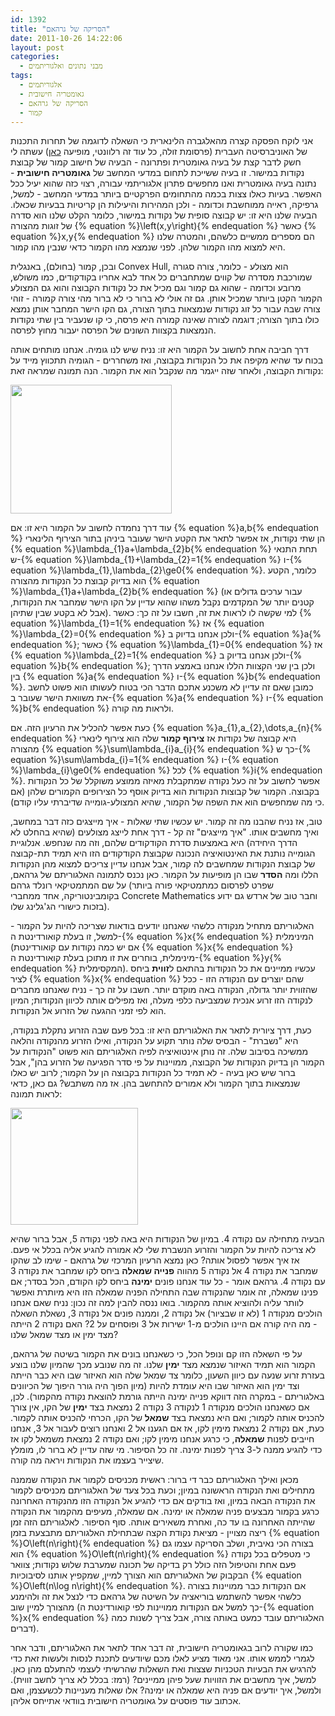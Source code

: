 ```yaml
---
id: 1392
title: "הסריקה של גרהאם"
date: 2011-10-26 14:22:06
layout: post
categories: 
  - מבני נתונים ואלגוריתמים
tags: 
  - אלגוריתמים
  - גאומטריה חישובית
  - הסריקה של גרהאם
  - קמור
---
```

אני לוקח הפסקה קצרה מהאלגברה הלינארית כי השאלה לדוגמה של תחרות התכנות של האוניברסיטה העברית (פרסומת זולה, כל עוד זה רלוונטי, מופיעה <a href="http://www.gadial.net/?page_id=1386">כאן</a>) עשתה לי חשק לדבר קצת על בעיה גאומטרית ופתרונה - הבעיה של חישוב קמור של קבוצת נקודות במישור. זו בעיה ששייכת לתחום במדעי המחשב של <strong>גאומטריה חישובית</strong> - נתונה בעיה גאומטרית ואנו מחפשים פתרון אלגוריתמי עבורה, רצוי כזה שהוא יעיל ככל האפשר. בעיות כאלו צצות בכמה מהתחומים הפרקטיים ביותר במדעי המחשב - למשל, גרפיקה, ראייה ממוחשבת וכדומה - ולכן המהירות והיעילות הן קריטיות בבעיות שכאלו. הבעיה שלנו היא זו: יש קבוצה סופית של נקודות במישור, כלומר הקלט שלנו הוא סדרה של זוגות מהצורה {% equation %}\left(x,y\right){% endequation %} כאשר {% equation %}x,y{% endequation %} הם מספרים ממשיים כלשהם, והמטרה שלנו היא למצוא מהו הקמור שלהן. לפני שנמצא מהו הקמור כדאי שנבין מהו קמור.

ובכן, קמור (בחולם), באנגלית Convex Hull, הוא מצולע - כלומר, צורה סגורה שמורכבת מסדרה של קווים שמתחברים כל אחד לבא אחריו בקודקודים, כמו משולש, מרובע וכדומה - שהוא גם קמור וגם מכיל את כל נקודות הקבוצה והוא גם המצולע הקמור הקטן ביותר שמכיל אותן. גם זה אולי לא ברור כי לא ברור מהי צורה קמורה - זוהי צורה שבה עבור כל זוג נקודות שנמצאות בתוך הצורה, גם הקו הישר המחבר אותן נמצא כולו בתוך הצורה; דוגמה לצורה שאינה קמורה היא פרסה, כי קו שנעביר בין שתי נקודות הנמצאות בקצוות השונים של הפרסה יעבור מחוץ לפרסה.

דרך חביבה אחת לחשוב על הקמור היא זו: נניח שיש לנו גומיה. אנחנו מותחים אותה בכוח עד שהיא מקיפה את כל הנקודות בקבוצה, ואז משחררים - הגומיה תתכווץ מייד על נקודות הקבוצה, ולאחר שזה ייגמר מה שנקבל הוא את הקמור. הנה תמונה שמראה זאת:

<strong><a href="http://www.gadial.net/wp-content/uploads/2011/10/258px-ConvexHull.svg_.png"><img class="alignnone size-full wp-image-1393" title="258px-ConvexHull.svg" src="http://www.gadial.net/wp-content/uploads/2011/10/258px-ConvexHull.svg_.png" alt="" width="258" height="206" /></a>
</strong>

עוד דרך נחמדה לחשוב על הקמור היא זו: אם {% equation %}a,b{% endequation %} הן שתי נקודות, אז אפשר לתאר את הקטע הישר שעובר ביניהן בתור הצירוף הלינארי {% equation %}\lambda_{1}a+\lambda_{2}b{% endequation %} תחת התנאי ש-{% equation %}\lambda_{1}+\lambda_{2}=1{% endequation %} ו-{% equation %}\lambda_{1},\lambda_{2}\ge0{% endequation %}. כלומר, הקטע הוא בדיוק קבוצת כל הנקודות מהצורה {% equation %}\lambda_{1}a+\lambda_{2}b{% endequation %} (עבור ערכים גדולים או קטנים יותר של המקדמים נקבל משהו שהוא עדיין על הקו הישר שמחבר את הנקודות, אבל לא בקטע שבין שתיהן). למי שקשה לו לראות את זה, חשבו על זה כך: כאשר {% equation %}\lambda_{1}=1{% endequation %} אז {% equation %}\lambda_{2}=0{% endequation %} ולכן אנחנו בדיוק ב-{% equation %}a{% endequation %}; כאשר {% equation %}\lambda_{1}=0{% endequation %} אז {% equation %}\lambda_{2}=1{% endequation %} ולכן אנחנו בדיוק ב-{% equation %}b{% endequation %}; ולכן בין שני הקצוות הללו אנחנו באמצע הדרך בין {% equation %}a{% endequation %} ו-{% equation %}b{% endequation %}. כמובן שאם זה עדיין לא משכנע אתכם הדבר הכי בטוח לעשותו הוא פשוט לחשב את משוואת הישר שעובר ב-{% equation %}a{% endequation %} ו-{% equation %}b{% endequation %} ולראות מה קורה.

כעת אפשר להכליל את הרעיון הזה. אם {% equation %}a_{1},a_{2},\dots,a_{n}{% endequation %} היא קבוצה של נקודות אז <strong>צירוף קמור</strong> שלה הוא צירוף לינארי מהצורה {% equation %}\sum\lambda_{i}a_{i}{% endequation %} כך ש-{% equation %}\sum\lambda_{i}=1{% endequation %} ו-{% equation %}\lambda_{i}\ge0{% endequation %} לכל {% equation %}i{% endequation %}. אפשר לחשוב על זה כעל נקודה שמתקבלת מאיזה ממוצע משוקלל של כל הנקודות בקבוצה. הקמור של קבוצות הנקודות הוא בדיוק אוסף כל הצירופים הקמורים שלהן (אם כי מה שמחפשים הוא את השפה של הקמור, שהיא המצולע-גומייה שדיברתי עליו קודם).

טוב, אז נניח שהבנו מה זה קמור. יש עכשיו שתי שאלות - איך מייצגים כזה דבר במחשב, ואיך מחשבים אותו. "איך מייצגים" זה קל - דרך אחת לייצג מצולעים (שהיא בהחלט לא הדרך היחידה) היא באמצעות סדרת הקודקודים שלהם, וזה מה שנחפש. אנלוגיית הגומייה נותנת את האינטואיציה הנכונה שקבוצת הקודקודים הזו היא תמיד תת-קבוצה של קבוצת הנקודות שמחשבים לה קמור, אבל אנחנו עדיין צריכים למצוא מהן הנקודות הללו ומה <strong>הסדר</strong> שבו הן מופיעות על הקמור. כאן נכנס לתמונה האלגוריתם של גרהאם, על שם המתמטיקאי רונלד גרהם (שפרט לפרסום כמתמטיקאי פורה ביותר בקומבינטוריקה, אחד ממחברי Concrete Mathematics וחבר טוב של ארדש גם ידוע בזכות כישורי הג'גלינג שלו).

האלגוריתם מתחיל מנקודה כלשהי שאנחנו יודעים בודאות שצריכה להיות על הקמור - למשל, זו בעלת קואורדינטת ה-{% equation %}x{% endequation %} המינימלית (אם יש כמה נקודות עם קואורדינטת {% equation %}x{% endequation %} מינימלית, בוחרים את זו מתוכן בעלת קואורדינטת ה-{% equation %}y{% endequation %} המקסימלית). עכשיו ממיינים את כל הנקודות בהתאם ל<strong>זווית</strong> ביחס לציר {% equation %}x{% endequation %} שהם יוצרים עם הנקודה הזו - ככל שהזווית יותר גדולה, הנקודה באה מוקדם יותר. חשבו על זה כך - נניח שאנחנו מחברים לנקודה הזו זרוע אנכית שמצביעה כלפי מעלה, ואז מפילים אותה לכיוון הנקודות; המיון הוא לפי זמני ההגעה של הזרוע אל הנקודות.

כעת, דרך ציורית לתאר את האלגוריתם היא זו: בכל פעם שבה הזרוע נתקלת בנקודה, היא "נשברת" - הבסיס שלה נותר תקוע על הנקודה, ואילו הזרוע מהנקודה והלאה ממשיכה בסיבוב שלה. זה נותן אינטואיציה לפיה האלגוריתם הוא פשוט "הנקודות על הקמור הן בדיוק הנקודות של הקבוצה, ממויינות על פי סדר הפגיעה של הזרוע בהן", אבל ברור שיש כאן בעיה - לא תמיד כל הנקודות בקבוצה הן על הקמור; לרוב יש כאלו שנמצאות בתוך הקמור ולא אמורים להתחשב בהן. אז מה משתבש? גם כאן, כדאי לראות תמונה:

<strong><a href="http://www.gadial.net/wp-content/uploads/2011/10/GrahamScan.png"><img class="alignnone size-full wp-image-1395" title="GrahamScan" src="http://www.gadial.net/wp-content/uploads/2011/10/GrahamScan.png" alt="" width="204" height="187" /></a>
</strong>

הבעיה מתחילה עם נקודה 4. במיון של הנקודות היא באה לפני נקודה 5, אבל ברור שהיא לא צריכה להיות על הקמור והזרוע הנשברת שלי לא אמורה להגיע אליה בכלל אי פעם. אז איך אפשר לפסול אותה? כאן נמצא הרעיון המרכזי של גרהאם - שימו לב שהקו שמחבר את נקודה 4 אל נקודה 5 מהווה <strong>פנייה שמאלה</strong> ביחס לקו שמחבר את נקודה 3 עם נקודה 4. גרהאם אומר - כל עוד אנחנו פונים <strong>ימינה</strong> ביחס לקו הקודם, הכל בסדר; אם פנינו שמאלה, זה אומר שהנקודה שבה התחילה הפניה שמאלה הזו היא מיותרת ואפשר לוותר עליה ולהוציא אותה מהקמור. בואו ננסה להבין למה זה נכון: נניח שאם אנחנו הולכים מנקודה 1 (לא זו שבציור) אל נקודה 2, וממנה פונים אל נקודה 3, נשאלת השאלה - מה היה קורה אם היינו הולכים מ-1 ישירות אל 3 ופוסחים על 2? האם נקודה 2 הייתה מצד ימין או מצד שמאל שלנו?

על פי השאלה הזו קם ונופל הכל, כי כשאנחנו בונים את הקמור בשיטה של גרהאם, הקמור הוא תמיד האיזור שנמצא מצד <strong>ימין</strong> שלנו. זה מה שנובע מכך שהמיון שלנו בוצע בעזרת זרוע שנעה עם כיוון השעון, כלומר צד שמאל שלה הוא האיזור שבו היא כבר הייתה וצד ימין הוא האיזור שבו היא עומדת להיות (מיון הפוך היה גורר היפוך של הכיוונים באלגוריתם - במקרה הזה דווקא פנייה ימינה הייתה גורמת להוצאת נקודה מהקמור). לכן, אם כשאנחנו הולכים מנקודה 1 לנקודה 3 נקודה 2 נמצאת בצד <strong>ימין</strong> של הקו, אין צורך להכניס אותה לקמור; ואם היא נמצאת בצד <strong>שמאל</strong> של הקו, הכרחי להכניס אותה לקמור. כעת, אם נקודה 2 נמצאת מימין לקו, אז אם הגענו אל 2 ואנחנו רוצים לעבור אל 3, אנחנו חייבים לפנות <strong>שמאלה</strong>, כי כרגע אנחנו מימין לקו; ואם נקודה 2 נמצאת משמאל לקו אז כדי להגיע ממנה ל-3 צריך לפנות ימינה. זה כל הסיפור. מי שזה עדיין לא ברור לו, מומלץ שיצייר בעצמו את הנקודות ויראה מה קורה.

מכאן ואילך האלגוריתם כבר די ברור: ראשית מכניסים לקמור את הנקודה שממנה מתחילים ואת הנקודה הראשונה במיון; וכעת בכל צעד של האלגוריתם מכניסים לקמור את הנקודה הבאה במיון, ואז בודקים אם כדי להגיע אל הנקודה הזו מהנקודה האחרונה כרגע בקמור מבצעים פניה שמאלה או ימינה. אם שמאלה, מעיפים מהקמור את הנקודה שהייתה האחרונה בו עד כה, ואחרת משאירים אותה. סוף הסיפור. לאלגוריתם הזה זמן ריצה מצויין - מציאת נקודת הקצה שבתחילת האלגוריתם מתבצעת בזמן {% equation %}O\left(n\right){% endequation %} בצורה הכי נאיבית, ושלב הסריקה עצמו גם הוא {% equation %}O\left(n\right){% endequation %} כי מטפלים בכל נקודה פעם אחת והטיפול הזה כולל רק בדיקה של תכונה שמערבת שלוש נקודות; צוואר הבקבוק של האלגוריתם הוא הצורך למיין, שמקפיץ אותנו לסיבוכיות {% equation %}O\left(n\log n\right){% endequation %}. אם הנקודות כבר ממויינות בצורה כלשהי אפשר להשתמש בוריאציה על השיטה של גרהאם כדי לנצל את זה ולהימנע מהצורך למיין שוב (כך למשל אם הנקודות ממויינות לפי קואורדינטת ה-{% equation %}x{% endequation %} האלגוריתם עובד כמעט באותה צורה, אבל צריך לשנות כמה דברים).

כמו שקורה לרוב בגאומטריה חישובית, זה דבר אחד לתאר את האלגוריתם, ודבר אחר לגמרי לממש אותו. אני מאוד מציע לאלו מכם שיודעים לתכנת לנסות ולעשות זאת כדי להרגיש את הבעיות הטכניות שצצות ואת השאלות שהרשיתי לעצמי להתעלם מהן כאן. למשל, איך מחשבים את הזוויות שעל פיהן ממיינים? (רמז: בכלל לא צריך לחשב זווית). ולמשל, איך יודעים אם פניה היא שמאלה או ימינה? אלו שאלות מעניינות לכשעצמן, ואם אכתוב עוד פוסטים על גאומטריה חישובית בוודאי אתייחס אליהן.
